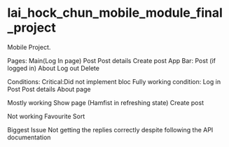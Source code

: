 # lai_hock_chun_mobile_module_final_project

Mobile Project.

Pages:
Main(Log In page)
Post
Post details
Create post
App Bar:
Post (if logged in)
About
Log out
Delete

Conditions:
Critical:Did not implement bloc
Fully working condition:
Log in
Post
Post details
About page

Mostly working
Show page (Hamfist in refreshing state)
Create post

Not working
Favourite
Sort

Biggest Issue
Not getting the replies correctly despite following the API documentation
